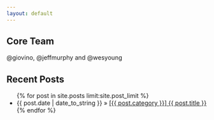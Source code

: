 ```yaml
---
layout: default
---
```


## Core Team
@giovino, @jeffmurphy and @wesyoung

## Recent Posts
<ul class="posts">
    {% for post in site.posts limit:site.post_limit %}
      <li><span>{{ post.date | date_to_string }}</span> &raquo; <a href="{{ site.baseurl }}{{ post.url }}">[{{ post.category }}] {{ post.title }}</a></li>
    {% endfor %}
</ul>
